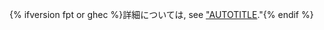 {% ifversion fpt or ghec %}詳細については, see ["AUTOTITLE](/get-started/start-your-journey/hello-world)."{% endif %}
